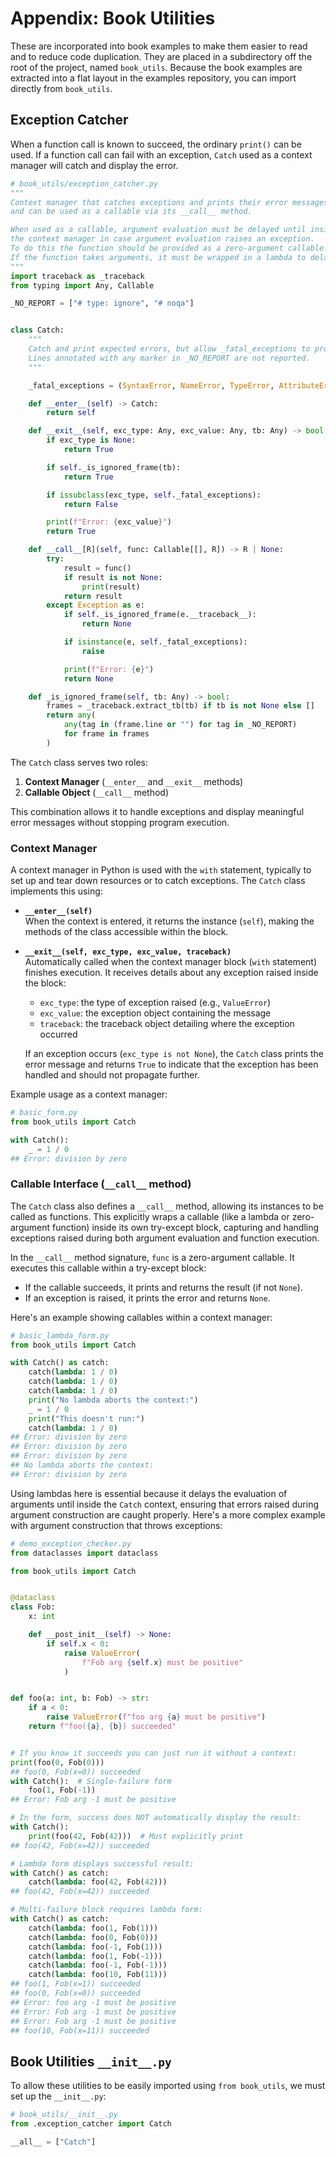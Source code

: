 # Appendix: Book Utilities

These are incorporated into book examples to make them easier to read and to reduce code duplication.
They are placed in a subdirectory off the root of the project, named `book_utils`.
Because the book examples are extracted into a flat layout in the examples repository, you can import directly from
`book_utils`.

## Exception Catcher

When a function call is known to succeed, the ordinary `print()` can be used.
If a function call can fail with an exception, `Catch` used as a context manager will catch and display the error.

```python
# book_utils/exception_catcher.py
"""
Context manager that catches exceptions and prints their error messages,
and can be used as a callable via its __call__ method.

When used as a callable, argument evaluation must be delayed until inside
the context manager in case argument evaluation raises an exception.
To do this the function should be provided as a zero-argument callable.
If the function takes arguments, it must be wrapped in a lambda to delay evaluation.
"""
import traceback as _traceback
from typing import Any, Callable

_NO_REPORT = ["# type: ignore", "# noqa"]


class Catch:
    """
    Catch and print expected errors, but allow _fatal_exceptions to propagate.
    Lines annotated with any marker in _NO_REPORT are not reported.
    """

    _fatal_exceptions = (SyntaxError, NameError, TypeError, AttributeError)

    def __enter__(self) -> Catch:
        return self

    def __exit__(self, exc_type: Any, exc_value: Any, tb: Any) -> bool:
        if exc_type is None:
            return True

        if self._is_ignored_frame(tb):
            return True

        if issubclass(exc_type, self._fatal_exceptions):
            return False

        print(f"Error: {exc_value}")
        return True

    def __call__[R](self, func: Callable[[], R]) -> R | None:
        try:
            result = func()
            if result is not None:
                print(result)
            return result
        except Exception as e:
            if self._is_ignored_frame(e.__traceback__):
                return None

            if isinstance(e, self._fatal_exceptions):
                raise

            print(f"Error: {e}")
            return None

    def _is_ignored_frame(self, tb: Any) -> bool:
        frames = _traceback.extract_tb(tb) if tb is not None else []
        return any(
            any(tag in (frame.line or "") for tag in _NO_REPORT)
            for frame in frames
        )
```

The `Catch` class serves two roles:

1. **Context Manager** (`__enter__` and `__exit__` methods)
2. **Callable Object** (`__call__` method)

This combination allows it to handle exceptions and display meaningful error messages without stopping program
execution.

### Context Manager

A context manager in Python is used with the `with` statement, typically to set up and tear down resources or to catch
exceptions.
The `Catch` class implements this using:

- **`__enter__(self)`**\
  When the context is entered, it returns the instance (`self`), making the methods of the class accessible within the
  block.

- **`__exit__(self, exc_type, exc_value, traceback)`**\
  Automatically called when the context manager block (`with` statement) finishes execution.
  It receives details about any exception raised inside the block:

    - `exc_type`: the type of exception raised (e.g., `ValueError`)
    - `exc_value`: the exception object containing the message
    - `traceback`: the traceback object detailing where the exception occurred

  If an exception occurs (`exc_type is not None`), the `Catch` class prints the error message and returns `True` to
  indicate that the exception has been handled and should not propagate further.

Example usage as a context manager:

```python
# basic_form.py
from book_utils import Catch

with Catch():
    _ = 1 / 0
## Error: division by zero
```

### Callable Interface (`__call__` method)

The `Catch` class also defines a `__call__` method, allowing its instances to be called as functions.
This explicitly wraps a callable (like a lambda or zero-argument function) inside its own try-except block,
capturing and handling exceptions raised during both argument evaluation and function execution.

In the `__call__` method signature, `func` is a zero-argument callable.
It executes this callable within a try-except block:

- If the callable succeeds, it prints and returns the result (if not `None`).
- If an exception is raised, it prints the error and returns `None`.

Here's an example showing callables within a context manager:

```python
# basic_lambda_form.py
from book_utils import Catch

with Catch() as catch:
    catch(lambda: 1 / 0)
    catch(lambda: 1 / 0)
    catch(lambda: 1 / 0)
    print("No lambda aborts the context:")
    _ = 1 / 0
    print("This doesn't run:")
    catch(lambda: 1 / 0)
## Error: division by zero
## Error: division by zero
## Error: division by zero
## No lambda aborts the context:
## Error: division by zero
```

Using lambdas here is essential because it delays the evaluation of arguments until inside the `Catch` context, ensuring
that errors raised during argument construction are caught properly.
Here's a more complex example with argument construction that throws exceptions:

```python
# demo_exception_checker.py
from dataclasses import dataclass

from book_utils import Catch


@dataclass
class Fob:
    x: int

    def __post_init__(self) -> None:
        if self.x < 0:
            raise ValueError(
                f"Fob arg {self.x} must be positive"
            )


def foo(a: int, b: Fob) -> str:
    if a < 0:
        raise ValueError(f"foo arg {a} must be positive")
    return f"foo({a}, {b}) succeeded"


# If you know it succeeds you can just run it without a context:
print(foo(0, Fob(0)))
## foo(0, Fob(x=0)) succeeded
with Catch():  # Single-failure form
    foo(1, Fob(-1))
## Error: Fob arg -1 must be positive

# In the form, success does NOT automatically display the result:
with Catch():
    print(foo(42, Fob(42)))  # Must explicitly print
## foo(42, Fob(x=42)) succeeded

# Lambda form displays successful result:
with Catch() as catch:
    catch(lambda: foo(42, Fob(42)))
## foo(42, Fob(x=42)) succeeded

# Multi-failure block requires lambda form:
with Catch() as catch:
    catch(lambda: foo(1, Fob(1)))
    catch(lambda: foo(0, Fob(0)))
    catch(lambda: foo(-1, Fob(1)))
    catch(lambda: foo(1, Fob(-1)))
    catch(lambda: foo(-1, Fob(-1)))
    catch(lambda: foo(10, Fob(11)))
## foo(1, Fob(x=1)) succeeded
## foo(0, Fob(x=0)) succeeded
## Error: foo arg -1 must be positive
## Error: Fob arg -1 must be positive
## Error: Fob arg -1 must be positive
## foo(10, Fob(x=11)) succeeded
```

## Book Utilities `__init__.py`

To allow these utilities to be easily imported using `from book_utils`, we must set up the `__init__.py`:

```python
# book_utils/__init__.py
from .exception_catcher import Catch

__all__ = ["Catch"]
```
